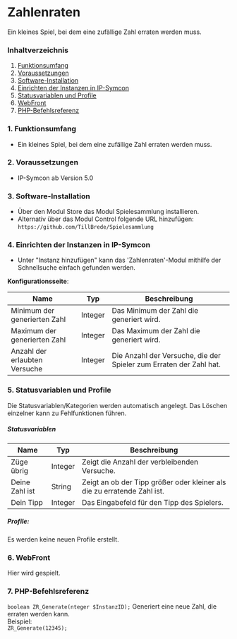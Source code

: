 # Zahlenraten
Ein kleines Spiel, bei dem eine zufällige Zahl erraten werden muss.

### Inhaltverzeichnis

1. [Funktionsumfang](#1-funktionsumfang)
2. [Voraussetzungen](#2-voraussetzungen)
3. [Software-Installation](#3-software-installation)
4. [Einrichten der Instanzen in IP-Symcon](#4-einrichten-der-instanzen-in-ip-symcon)
5. [Statusvariablen und Profile](#5-statusvariablen-und-profile)
6. [WebFront](#6-webfront)
7. [PHP-Befehlsreferenz](#7-php-befehlsreferenz)

### 1. Funktionsumfang

* Ein kleines Spiel, bei dem eine zufällige Zahl erraten werden muss.

### 2. Voraussetzungen

- IP-Symcon ab Version 5.0

### 3. Software-Installation

* Über den Modul Store das Modul Spielesammlung installieren.
* Alternativ über das Modul Control folgende URL hinzufügen:
`https://github.com/TillBrede/Spielesammlung`  

### 4. Einrichten der Instanzen in IP-Symcon

- Unter "Instanz hinzufügen" kann das 'Zahlenraten'-Modul mithilfe der Schnellsuche einfach gefunden werden.  

__Konfigurationsseite__:

Name                          | Typ     | Beschreibung
----------------------------- | ------- | -------------------------------------
Minimum der generierten Zahl  | Integer | Das Minimum der Zahl die generiert wird.
Maximum der generierten Zahl  | Integer | Das Maximum der Zahl die generiert wird.
Anzahl der erlaubten Versuche | Integer | Die Anzahl der Versuche, die der Spieler zum Erraten der Zahl hat. 

### 5. Statusvariablen und Profile

Die Statusvariablen/Kategorien werden automatisch angelegt. Das Löschen einzelner kann zu Fehlfunktionen führen.

##### Statusvariablen

Name           | Typ     | Beschreibung
-------------- | ------- | --------------------------------
Züge übrig     | Integer | Zeigt die Anzahl der verbleibenden Versuche.
Deine Zahl ist | String  | Zeigt an ob der Tipp größer oder kleiner als die zu erratende Zahl ist.
Dein Tipp      | Integer | Das Eingabefeld für den Tipp des Spielers.

##### Profile:

 Es werden keine neuen Profile erstellt.

### 6. WebFront

Hier wird gespielt.

### 7. PHP-Befehlsreferenz

`boolean ZR_Generate(nteger $InstanzID);`
Generiert eine neue Zahl, die erraten werden kann.  
Beispiel:  
`ZR_Generate(12345);`

